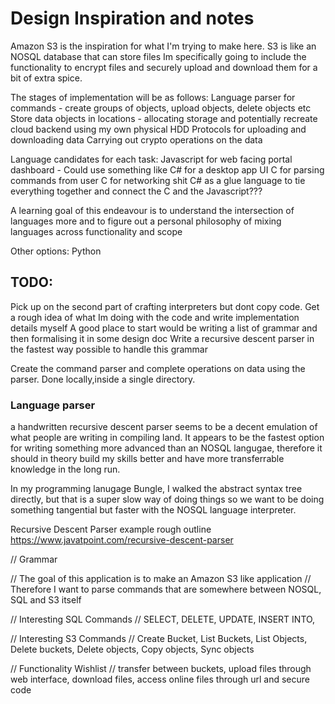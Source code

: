 # Design Inspiration and notes

Amazon S3 is the inspiration for what I'm trying to make here.
S3 is like an NOSQL database that can store files
Im specifically going to include the functionality to encrypt files and securely upload and download them
for a bit of extra spice. 

The stages of implementation will be as follows:
Language parser for commands - create groups of objects, upload objects, delete objects etc
Store data objects in locations - allocating storage and potentially recreate cloud backend using my own physical HDD
Protocols for uploading and downloading data
Carrying out crypto operations on the data

Language candidates for each task:
Javascript for web facing portal dashboard
    - Could use something like C# for a desktop app UI
C for parsing commands from user
C for networking shit
C# as a glue language to tie everything together and connect the C and the Javascript???

A learning goal of this endeavour is to understand the intersection of languages more and to 
figure out a personal philosophy of mixing languages across functionality and scope

Other options:
Python


## TODO:

Pick up on the second part of crafting interpreters but dont copy code. Get a rough idea of what Im doing with the code
and write implementation details myself
A good place to start would be writing a list of grammar and then formalising it in some design doc
Write a recursive descent parser in the fastest way possible to handle this grammar

Create the command parser and complete operations on data using the parser. Done locally,inside a single directory. 



### Language parser
a handwritten recursive descent parser seems to be a decent emulation of what people are writing in 
compiling land. It appears to be the fastest option for writing something more advanced than an NOSQL
langugae, therefore it should in theory build my skills better and have more transferrable knowledge
in the long run. 

In my programming lanugage Bungle, I walked the abstract syntax tree directly, but that is a super slow
way of doing things so we want to be doing something tangential but faster with the NOSQL language
interpreter.

Recursive Descent Parser example rough outline
https://www.javatpoint.com/recursive-descent-parser

// Grammar

// The goal of this application is to make an Amazon S3 like application
// Therefore I want to parse commands that are somewhere between NOSQL, SQL and S3 itself

// Interesting SQL Commands
// SELECT, DELETE, UPDATE, INSERT INTO, 

// Interesting S3 Commands
// Create Bucket, List Buckets, List Objects, Delete buckets, Delete objects, Copy objects, Sync objects

// Functionality Wishlist
// transfer between buckets, upload files through web interface, download files, access online files through url and secure code

